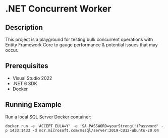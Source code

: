 # .NET Concurrent Worker

## Description

This project is a playground for testing bulk concurrent operations with Entity Framework Core to gauge performance & potential issues that may occur.

## Prerequisites
- Visual Studio 2022
- .NET 6 SDK
- Docker

## Running Example

Run a local SQL Server Docker container:

```
docker run -e 'ACCEPT_EULA=Y' -e 'SA_PASSWORD=yourStrong(!)Password' -p 1433:1433 -d mcr.microsoft.com/mssql/server:2019-CU12-ubuntu-20.04
```